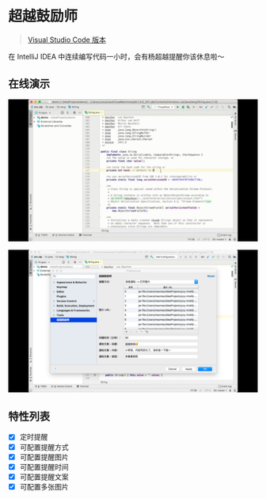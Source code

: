 # 超越鼓励师

> [Visual Studio Code 版本](https://github.com/formulahendry/vscode-ycy)

在 IntelliJ IDEA 中连续编写代码一小时，会有杨超越提醒你该休息啦～

## 在线演示
![usage](doc/usage.gif)

![config](doc/config.png)

## 特性列表
* [x] 定时提醒
* [x] 可配置提醒方式
* [x] 可配置提醒图片
* [x] 可配置提醒时间
* [x] 可配置提醒文案
* [x] 可配置多张图片